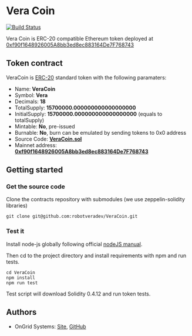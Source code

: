 # Vera Coin
[![Build Status](https://travis-ci.org/robotveradev/VeraCoin.svg?branch=master)](https://travis-ci.org/robotveradev/VeraCoin)

Vera Coin is ERC-20 compatible Ethereum token deployed at [0xf90f1648926005A8bb3ed8ec883164De7F768743](https://etherscan.io/address/0xf90f1648926005A8bb3ed8ec883164De7F768743)  

## Token contract

VeraCoin is [ERC-20](https://github.com/ethereum/EIPs/issues/20) standard token with the following paramaters:

- Name: **VeraCoin**
- Symbol: **Vera**
- Decimals: **18**
- TotalSupply: **15700000.000000000000000000**
- InitialSupply: **15700000.000000000000000000** (equals to totalSupply)
- Mintable: **No**, pre-issued
- Burnable: **No**, burn can be emulated by sending tokens to 0x0 address
- Source Code: **[VeraCoin.sol](contracts/VeraCoin.sol)**
- Mainnet address: **[0xf90f1648926005A8bb3ed8ec883164De7F768743](https://etherscan.io/address/0xf90f1648926005A8bb3ed8ec883164De7F768743)**

## Getting started
### Get the source code
Clone the contracts repository with submodules (we use zeppelin-solidity libraries)
```
git clone git@github.com:robotveradev/VeraCoin.git
```

### Test it

Install node-js globally following official [nodeJS manual](https://nodejs.org/en/download/package-manager/).

Then cd to the project directory and install requirements with npm and run tests.

```
cd VeraCoin
npm install
npm run test
```
Test script will download Solidity 0.4.12 and run token tests.

## Authors
* OnGrid Systems: [Site](https://ongrid.pro), [GitHub](https://github.com/OnGridSystems/)
